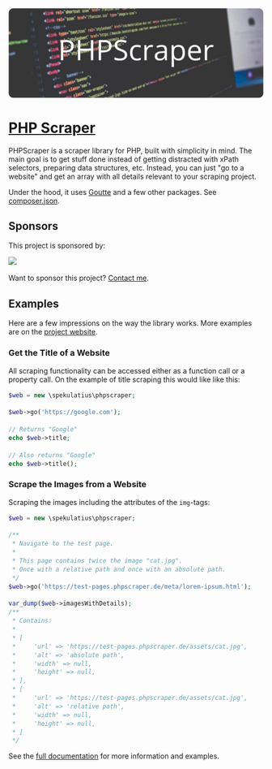 ![PHP Scraper](header.jpg)

# [PHP Scraper](https://github.com/spekulatius/phpscraper)

PHPScraper is a scraper library for PHP, built with simplicity in mind. The main goal is to get stuff done instead of getting distracted with xPath selectors, preparing data structures, etc. Instead, you can just "go to a website" and get an array with all details relevant to your scraping project.

Under the hood, it uses [Goutte](https://github.com/FriendsOfPHP/Goutte) and a few other packages. See [composer.json](https://github.com/spekulatius/PHPScraper/blob/master/composer.json).


## Sponsors

This project is sponsored by:

<a href="https://bringyourownideas.com" target="_blank" rel="noopener noreferrer"><img src="https://bringyourownideas.com/images/byoi-logo.jpg" height="100px"></a>

Want to sponsor this project? [Contact me](https://peterthaleikis.com/contact).


## Examples

Here are a few impressions on the way the library works. More examples are on the [project website](https://phpscraper.de/examples/scrape-website-title.html).

### Get the Title of a Website

All scraping functionality can be accessed either as a function call or a property call. On the example of title scraping this would like like this:

```php
$web = new \spekulatius\phpscraper;

$web->go('https://google.com');

// Returns "Google"
echo $web->title;

// Also returns "Google"
echo $web->title();
```

### Scrape the Images from a Website

Scraping the images including the attributes of the `img`-tags:

```php
$web = new \spekulatius\phpscraper;

/**
 * Navigate to the test page.
 *
 * This page contains twice the image "cat.jpg".
 * Once with a relative path and once with an absolute path.
 */
$web->go('https://test-pages.phpscraper.de/meta/lorem-ipsum.html');

var_dump($web->imagesWithDetails);
/**
 * Contains:
 *
 * [
 *     'url' => 'https://test-pages.phpscraper.de/assets/cat.jpg',
 *     'alt' => 'absolute path',
 *     'width' => null,
 *     'height' => null,
 * ],
 * [
 *     'url' => 'https://test-pages.phpscraper.de/assets/cat.jpg',
 *     'alt' => 'relative path',
 *     'width' => null,
 *     'height' => null,
 * ]
 */
```

See the [full documentation](https://phpscraper.de) for more information and examples.
